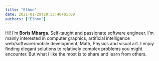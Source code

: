 ```yaml
---
title: "Elhmn"
date: 2021-01-29T20:33:40+01:00
authors: ["Elhmn"]
---
```


Hi! I’m **Boris Mbarga**. Self-taught and passionate software engineer. I’m mainly interested in computer graphics, artificial intelligence web/software/mobile development, Math, Physics and visual art. I enjoy finding elegant solutions to relatively complex problems you might encounter. But what I like the most is to share and learn from others.
